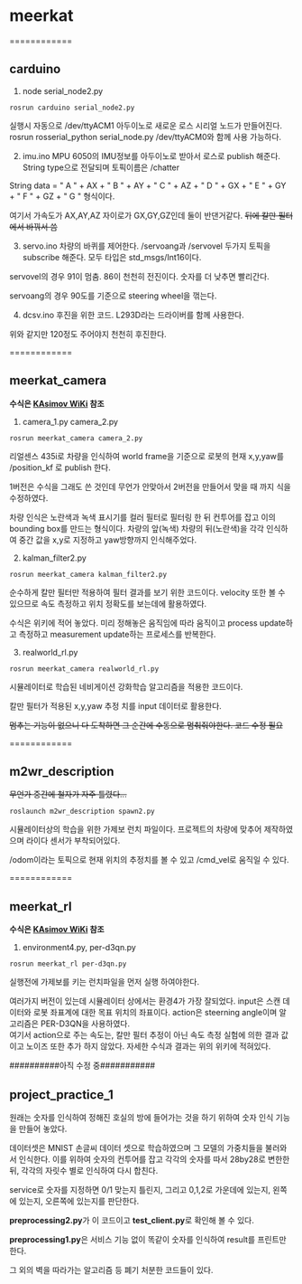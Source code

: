 # meerkat

============
## carduino

1. node serial_node2.py

``` 
rosrun carduino serial_node2.py
```

실행시 자동으로 /dev/ttyACM1 아두이노로 새로운 로스 시리얼 노드가 만들어진다. 
rosrun rosserial_python serial_node.py /dev/ttyACM0와 함께 사용 가능하다. 

2. imu.ino
MPU 6050의 IMU정보를 아두이노로 받아서 로스로 publish 해준다. 
String type으로 전달되며 토픽이름은 /chatter

String data = " A " + AX + " B " + AY + " C " + AZ + " D " + GX + " E " + GY + " F " + GZ + " G " 형식이다. 

여기서 가속도가 AX,AY,AZ 자이로가 GX,GY,GZ인데 둘이 반댄거같다. ~~뒤에 칼만 필터에서 바꿔서 씀~~

3. servo.ino
차량의 바퀴를 제어한다. /servoang과 /servovel 두가지 토픽을 subscribe 해준다. 모두 타입은 std_msgs/Int16이다.

servovel의 경우 91이 멈춤. 86이 천천히 전진이다. 숫자를 더 낮추면 빨리간다. 

servoang의 경우 90도를 기준으로 steering wheel을 꺾는다. 

4. dcsv.ino
후진을 위한 코드. L293D라는 드라이버를 함께 사용한다. 

위와 같지만 120정도 주어야지 천천히 후진한다. 

============
## meerkat_camera

**수식은 [KAsimov WiKi](https://kasimov.korea.ac.kr/dokuwiki/doku.php/activity/member/2020/meerkat) 참조**

1. camera_1.py camera_2.py
``` 
rosrun meerkat_camera camera_2.py
```
리얼센스 435i로 차량을 인식하여 world frame을 기준으로 로봇의 현재 x,y,yaw를 /position_kf 로 publish 한다.

1버전은 수식을 그래도 쓴 것인데 무언가 안맞아서 2버전을 만들어서 맞을 때 까지 식을 수정하였다. 

차량 인식은 노란색과 녹색 표시기를 컬러 필터로 필터링 한 뒤 컨투어를 잡고 이의 bounding box를 만드는 형식이다. 
차량의 앞(녹색) 차량의 뒤(노란색)을 각각 인식하여 중간 값을 x,y로 지정하고 yaw방향까지 인식해주었다.

2. kalman_filter2.py
``` 
rosrun meerkat_camera kalman_filter2.py
```

순수하게 칼만 필터만 적용하여 필터 결과를 보기 위한 코드이다. velocity 또한 볼 수 있으므로 속도 측정하고 위치 정확도를 보는데에 활용하였다. 

수식은 위키에 적어 놓았다. 미리 정해놓은 움직임에 따라 움직이고 process update하고 측정하고 measurement update하는 프로세스를 반복한다. 


3. realworld_rl.py
``` 
rosrun meerkat_camera realworld_rl.py
```
시뮬레이터로 학습된 네비게이션 강화학습 알고리즘을 적용한 코드이다. 

칼만 필터가 적용된 x,y,yaw 추정 치를 input 데이터로 활용한다. 

~~멈추는 기능이 없으니 다 도착하면 그 순간에 수동으로 멈춰줘야한다. 코드 수정 필요~~

============
## m2wr_description

~~무언가 중간에 철자가 자주 틀렸다...~~
``` 
roslaunch m2wr_description spawn2.py
```

시뮬레이터상의 학습을 위한 가제보 런치 파일이다. 
프로젝트의 차량에 맞추어 제작하였으며 라이다 센서가 부착되어있다.

/odom이라는 토픽으로 현재 위치의 추정치를 볼 수 있고 /cmd_vel로 움직일 수 있다. 

============
## meerkat_rl

**수식은 [KAsimov WiKi](https://kasimov.korea.ac.kr/dokuwiki/doku.php/activity/member/2020/meerkat) 참조**

1. environment4.py, per-d3qn.py
``` 
rosrun meerkat_rl per-d3qn.py
```

실행전에 가제보를 키는 런치파일을 먼저 실행 하여야한다. 

여러가지 버전이 있는데 시뮬레이터 상에서는 환경4가 가장 잘되었다. 
input은 스캔 데이터와 로봇 좌표계에 대한 목표 위치의 좌표이다. action은 steerning angle이며 알고리즘은 PER-D3QN을 사용하였다.  
여기서 action으로 주는 속도는, 칼만 필터 추정이 아닌 속도 측정 실험에 의한 결과 값이고 노이즈 또한 추가 하지 않았다. 
자세한 수식과 결과는 위의 위키에 적혀있다. 

##########아직 수정 중###########

## project_practice_1

원래는 숫자를 인식하여 정해진 호실의 방에 들어가는 것을 하기 위하여 숫자 인식 기능을 만들어 놓았다. 

데이터셋은 MNIST 손글씨 데이터 셋으로 학습하였으며 그 모델의 가중치들을 불러와서 인식한다. 이를 위하여 숫자의 컨투어를 잡고 각각의 숫자를 따서 28by28로 변한한 뒤, 각각의 자릿수 별로 인식하여 다시 합친다. 

service로 숫자를 지정하면 0/1 맞는지 틀린지, 그리고 0,1,2로 가운데에 있는지, 왼쪽에 있는지, 오른쪽에 있는지를 판단한다. 

**preprocessing2.py**가 이 코드이고 **test_client.py**로 확인해 볼 수 있다. 

**preprocessing1.py**은 서비스 기능 없이 똑같이 숫자를 인식하여 result를 프린트만 한다. 

그 외의 벽을 따라가는 알고리즘 등 폐기 처분한 코드들이 있다. 


